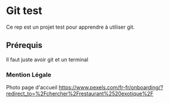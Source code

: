# Git test
Ce rep est un projet test pour apprendre à utiliser git.

## Prérequis
Il faut juste avoir git et un terminal

### Mention Légale
Photo page d'accueil
https://www.pexels.com/fr-fr/onboarding/?redirect_to=%2Fchercher%2Frestaurant%2520exotique%2F